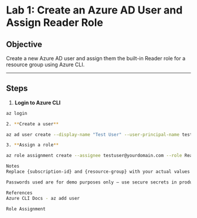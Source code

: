 # Lab 1: Create an Azure AD User and Assign Reader Role

## Objective
Create a new Azure AD user and assign them the built-in Reader role for a resource group using Azure CLI.

---

## Steps

1. **Login to Azure CLI**

```bash
az login

2. **Create a user**

az ad user create --display-name "Test User" --user-principal-name testuser@yourdomain.com --password "StrongPassword123!"

3. **Assign a role**

az role assignment create --assignee testuser@yourdomain.com --role Reader --scope /subscriptions/{subscription-id}/resourceGroups/{resource-group}

Notes
Replace {subscription-id} and {resource-group} with your actual values

Passwords used are for demo purposes only — use secure secrets in production

References
Azure CLI Docs - az add user

Role Assignment
